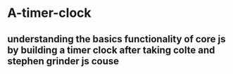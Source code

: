 # A-timer-clock
## understanding the basics functionality of core js by building a timer clock after taking colte and stephen grinder js couse
